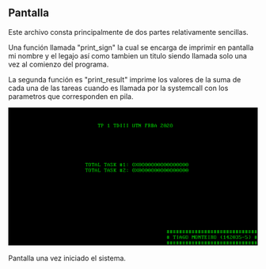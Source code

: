 ## Pantalla

Este archivo consta principalmente de dos partes relativamente sencillas. 

Una función llamada "print_sign" la cual se encarga de imprimir en pantalla mi nombre y el legajo así como tambien un titulo siendo llamada solo una vez al comienzo del programa. 

La segunda función es "print_result" imprime los valores de la suma de cada una de las tareas cuando es llamada por la systemcall con los parametros que corresponden en pila.

![Alt text](/doc/img/pantalla.png)

Pantalla una vez iniciado el sistema.
